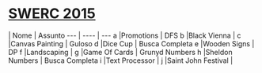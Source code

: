 [SWERC 2015](http://codeforces.com/gym/101128)
================

   | Nome | Assunto
    --- | ---- | ---
a |Promotions          | DFS
b |Black Vienna        |
c |Canvas Painting     | Guloso
d |Dice Cup            | Busca Completa
e |Wooden Signs        | DP
f |Landscaping         |
g |Game Of Cards       | Grunyd Numbers
h |Sheldon Numbers     | Busca Completa
i |Text Processor      |
j |Saint John Festival |
